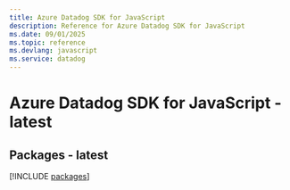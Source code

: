 ```yaml
---
title: Azure Datadog SDK for JavaScript
description: Reference for Azure Datadog SDK for JavaScript
ms.date: 09/01/2025
ms.topic: reference
ms.devlang: javascript
ms.service: datadog
---
```

# Azure Datadog SDK for JavaScript - latest
## Packages - latest
[!INCLUDE [packages](datadog-index.md)]